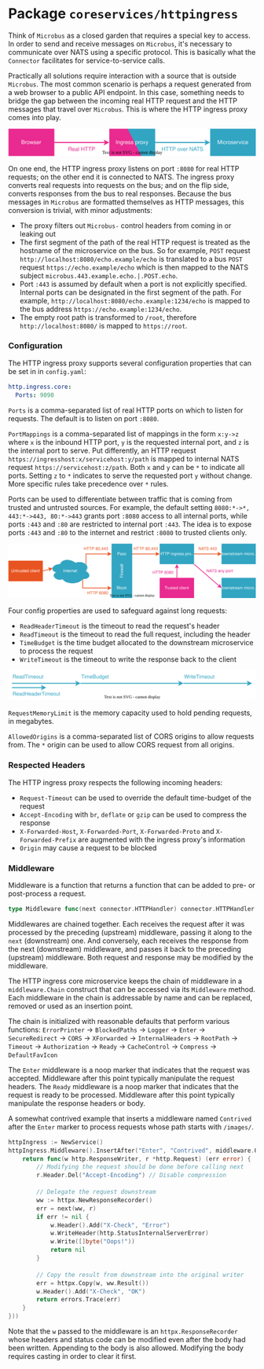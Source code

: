# Package `coreservices/httpingress`

Think of `Microbus` as a closed garden that requires a special key to access. In order to send and receive messages on `Microbus`, it's necessary to communicate over NATS using a specific protocol. This is basically what the `Connector` facilitates for service-to-service calls.

Practically all solutions require interaction with a source that is outside `Microbus`. The most common scenario is perhaps a request generated from a web browser to a public API endpoint. In this case, something needs to bridge the gap between the incoming real HTTP request and the HTTP messages that travel over `Microbus`. This is where the HTTP ingress proxy comes into play.

<img src="./coreservices-httpingress-1.drawio.svg">
<p></p>

On one end, the HTTP ingress proxy listens on port `:8080` for real HTTP requests; on the other end it is connected to NATS. The ingress proxy converts real requests into requests on the bus; and on the flip side, converts responses from the bus to real responses. Because the bus messages in `Microbus` are formatted themselves as HTTP messages, this conversion is trivial, with minor adjustments:

* The proxy filters out `Microbus-` control headers from coming in or leaking out
* The first segment of the path of the real HTTP request is treated as the hostname of the microservice on the bus. So for example, `POST` request `http://localhost:8080/echo.example/echo` is translated to a bus `POST` request `https://echo.example/echo` which is then mapped to the NATS subject `microbus.443.example.echo.|.POST.echo`.
* Port `:443` is assumed by default when a port is not explicitly specified. Internal ports can be designated in the first segment of the path. For example, `http://localhost:8080/echo.example:1234/echo` is mapped to the bus address `https://echo.example:1234/echo`.
* The empty root path is transformed to `/root`, therefore `http://localhost:8080/` is mapped to `https://root`.

### Configuration

The HTTP ingress proxy supports several configuration properties that can be set in in `config.yaml`:

```yaml
http.ingress.core:
  Ports: 9090
```

`Ports` is a comma-separated list of real HTTP ports on which to listen for requests. The default is to listen on port `:8080`.

`PortMappings` is a comma-separated list of mappings in the form `x:y->z` where `x` is the inbound
HTTP port, `y` is the requested internal port, and `z` is the internal port to serve.
Put differently, an HTTP request `https://ingresshost:x/servicehost:y/path` is mapped to internal NATS
request `https://servicehost:z/path`.
Both `x` and `y` can be `*` to indicate all ports. Setting `z` to `*` indicates to serve the requested
port `y` without change. More specific rules take precedence over `*` rules.

Ports can be used to differentiate between traffic that is coming from trusted and untrusted sources. For example, the default setting `8080:*->*, 443:*->443, 80:*->443` grants port `:8080` access to all internal ports, while ports `:443` and `:80` are restricted to internal port `:443`. The idea is to expose ports `:443` and `:80` to the internet and restrict `:8080` to trusted clients only.

<img src="./coreservices-httpingress-3.drawio.svg">
<p></p>

Four config properties are used to safeguard against long requests:

* `ReadHeaderTimeout` is the timeout to read the request's header
* `ReadTimeout` is the timeout to read the full request, including the header
* `TimeBudget` is the time budget allocated to the downstream microservice to process the request
* `WriteTimeout` is the timeout to write the response back to the client

<img src="./coreservices-httpingress-2.drawio.svg">
<p></p>

`RequestMemoryLimit` is the memory capacity used to hold pending requests, in megabytes.

`AllowedOrigins` is a comma-separated list of CORS origins to allow requests from. The `*` origin can be used to allow CORS request from all origins.

### Respected Headers

The HTTP ingress proxy respects the following incoming headers:

* `Request-Timeout` can be used to override the default time-budget of the request
* `Accept-Encoding` with `br`, `deflate` or `gzip` can be used to compress the response
* `X-Forwarded-Host`, `X-Forwarded-Port`, `X-Forwarded-Proto` and `X-Forwarded-Prefix` are augmented with the ingress proxy's information 
* `Origin` may cause a request to be blocked

### Middleware

Middleware is a function that returns a function that can be added to pre- or post-process a request.

```go
type Middleware func(next connector.HTTPHandler) connector.HTTPHandler
```

Middlewares are chained together. Each receives the request after it was processed by the preceding (upstream) middleware, passing it along to the `next` (downstream) one. And conversely, each receives the response from the next (downstream) middleware, and passes it back to the preceding (upstream) middleware. Both request and response may be modified by the middleware.

The HTTP ingress core microservice keeps the chain of middleware in a `middleware.Chain` construct that can be accessed via its `Middleware` method.
Each middleware in the chain is addressable by name and can be replaced, removed or used as an insertion point.

The chain is initialized with reasonable defaults that perform various functions:
`ErrorPrinter` -> `BlockedPaths` -> `Logger` -> `Enter` -> `SecureRedirect` -> `CORS` -> `XForwarded` -> `InternalHeaders` -> `RootPath` -> `Timeout` -> `Authorization` -> `Ready` -> `CacheControl` -> `Compress` -> `DefaultFavIcon`

The `Enter` middleware is a noop marker that indicates that the request was accepted. Middleware after this point typically manipulate the request headers.
The `Ready` middleware is a noop marker that indicates that the request is ready to be processed. Middleware after this point typically manipulate the response headers or body.

A somewhat contrived example that inserts a middleware named `Contrived` after the `Enter` marker to process requests whose path starts with `/images/`.

```go
httpIngress := NewService()
httpIngress.Middleware().InsertAfter("Enter", "Contrived", middleware.OnRoutePrefix("/images/", func(next connector.HTTPHandler) connector.HTTPHandler {
	return func(w http.ResponseWriter, r *http.Request) (err error) {
		// Modifying the request should be done before calling next
		r.Header.Del("Accept-Encoding") // Disable compression
		
		// Delegate the request downstream
		ww := httpx.NewResponseRecorder()
		err = next(ww, r)
		if err != nil {
			w.Header().Add("X-Check", "Error")
			w.WriteHeader(http.StatusInternalServerError)
			w.Write([]byte("Oops!"))
			return nil
		}

		// Copy the result from downstream into the original writer
		err = httpx.Copy(w, ww.Result())
		w.Header().Add("X-Check", "OK")
		return errors.Trace(err)
	}
}))
```

Note that the `w` passed to the middleware is an `httpx.ResponseRecorder` whose headers and status code can be modified even after the body had been written. Appending to the body is also allowed. Modifying the body requires casting in order to clear it first.
